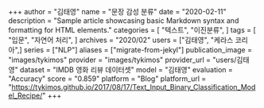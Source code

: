 +++
author = "김태영"
name = "문장 감성 분류"
date = "2020-02-11"
description = "Sample article showcasing basic Markdown syntax and formatting for HTML elements."
categories = [
    "텍스트",
    "이진분류",
]
tags = [
    "입문",
    "자연어 처리",
]
archives = "2020/02"
users = ["김태영", "케라스 코리아",]
series = ["NLP"]
aliases = ["migrate-from-jekyl"]
publication_image = "images/tykimos"
provider = "images/tykimos"
provider_url = "users/김태영"
dataset = "IMDB 영화 리뷰 데이터셋"
model = "김태영"
evaluation = "Accuracy"
score = "0.859"
platform = "Blog"
platform_url = "https://tykimos.github.io/2017/08/17/Text_Input_Binary_Classification_Model_Recipe/"
+++

